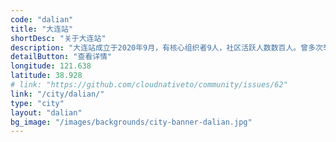 ```yaml
---
code: "dalian"
title: "大连站"
shortDesc: "关于大连站"
description: "大连站成立于2020年9月，有核心组织者9人，社区活跃人数数百人。曾多次举办各种线上线下活动。致力于汇聚优秀人才，活跃大连的IT氛围，推广云原生技术！"
detailButton: "查看详情"
longitude: 121.638
latitude: 38.928
# link: "https://github.com/cloudnativeto/community/issues/62"
link: "/city/dalian/"
type: "city"
layout: "dalian"
bg_image: "/images/backgrounds/city-banner-dalian.jpg"
---
```


